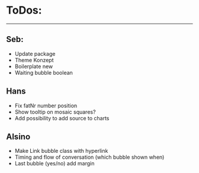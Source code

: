 # ToDos:
---

## Seb:
- Update package
- Theme Konzept
- Boilerplate new
- Waiting bubble boolean

## Hans
- Fix fatNr number position
- Show tooltip on mosaic squares?
- Add possibility to add source to charts

## Alsino
- Make Link bubble class with hyperlink
- Timing and flow of conversation (which bubble shown when)
- Last bubble (yes/no) add margin
